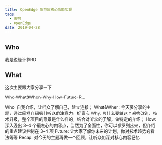 ```yaml
---
title: OpenEdge 架构及核心功能实现
tags:
  - 架构
  - OpenEdge
date: 2019-04-28
---
```


## Who

我是边缘计算RD

## What

这次主要跟大家分享一下

Who-What&When-Why-How-Future-R...

Who: 自我介绍，让听众了解自己，建立连接； 
What&When: 今天要分享的主题，通过简短介绍吸引听众的注意力、好奇心
Why: 为什么要做这个架构改造、技术升级，整个项目的背景是什么样的，结合对听众的了解，做特定的介绍；
How: 深入浅出 3~4 个最核心的内容点，当然为了全面性，你可以都罗列出来，但介绍的重点建议控制在 3~4 项
Future: 让大家了解你未来的计划，你对技术趋势的看法等等
Recap: 对今天的主题再做一个回顾，让听众加深对核心内容记忆